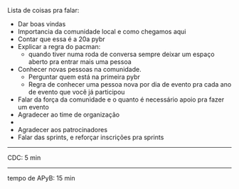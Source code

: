 Lista de coisas pra falar:

* Dar boas vindas
* Importancia da comunidade local e como chegamos aqui 
* Contar que essa é a 20a pybr
* Explicar a regra do pacman:
    - quando tiver numa roda de conversa sempre deixar um espaço aberto pra entrar mais uma pessoa
* Conhecer novas pessoas na comunidade.
  - Perguntar quem está na primeira pybr
  - Regra de conhecer uma pessoa nova por dia de evento pra cada ano de evento que você já participou
* Falar da força da comunidade e o quanto é necessário apoio pra fazer um evento
* Agradecer ao time de organização
* 
* Agradecer aos patrocinadores
* Falar das sprints, e reforçar inscrições pra sprints

------- 

CDC: 5 min

-----
tempo de APyB: 15 min
